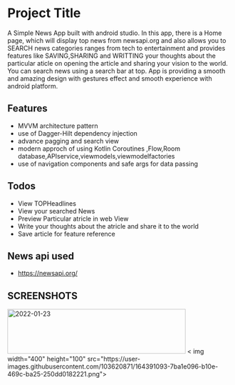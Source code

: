 # Project Title

A Simple News App built with android studio. In this app, there is a Home page, which will display top news from newsapi.org and also allows you to SEARCH news categories ranges from tech to entertainment and provides features like SAVING,SHARING and WRITTING your thoughts about the particular aticle on opening the article and sharing your vision to the world. You can search news using a search bar at top. App is providing a smooth and amazing design with gestures effect and smooth experience with android  platform.


## Features

- MVVM architecture pattern
- use of Dagger-Hilt dependency injection
- advance pagging and search view
- modern approch of using Kotlin Coroutines ,Flow,Room database,APIservice,viewmodels,viewmodelfactories
- use of navigation components and safe args for data passing
## Todos

- View TOPHeadlines
- View your searched News
- Preview Particular atricle in web View
- Write your thoughts about the atricle and share it to the world
- Save article for feature reference
## News api used
- https://newsapi.org/
## SCREENSHOTS
<img width="400"  height="100" alt="2022-01-23" src="https://user-images.githubusercontent.com/103620871/164385489-6d9a4e0b-9d92-4661-b3d1-3e6ba77478b3.png">
< img width="400"  height="100"  src="https://user-images.githubusercontent.com/103620871/164391093-7ba1e096-b10e-469c-ba25-250dd0182221.png">



